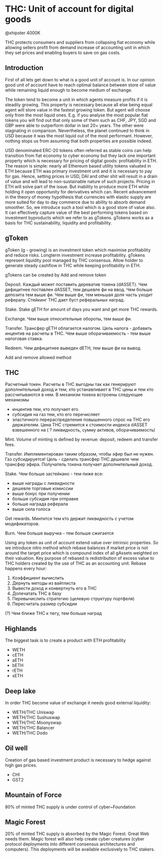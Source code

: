 
# THC: Unit of account for digital goods
@xhipster
4000K

THC protects consumers and suppliers from collapsing fiat economy while allowing sellers profit from demand increase of accounting unit in which they set prices and enabling buyers to save on gas costs.

## Introduction

First of all lets get down to what is a good unit of account is.
In our opinion good unit of account have to reach optimal balance between store of value while remaining liquid enough to become medium of exchange.

The token tend to become a unit in which agents measure profits if it is steadily growing. This property is necessary because all else being equal agent will store value in the fastest growing token. But agent will choose only from the most liquid ones. E.g. if you analyse the most popular fiat tokens you will find out that only some of them such as CHF, JPY, SGD and GBP were able to outperform dollar in last 20+ years. The other were stagnating in comparison. Nevertheless, the planet continued to think in USD because it was the most liquid out of the most performant. However, nothing stops us from assuming that both properties are possible indeed.

USD denominated ERC-20 tokens often referred as stable coins can help transition from fiat economy to cyber economy but they lack one important property which is necessary for pricing of digital goods: profitability in ETH. The reason is simple: nearly all Ethereum based utility tokens valuated in ETH because ETH was primary investment unit and it is necessary to pay for gas. Hence, setting prices in USD, DAI and other shit will result in a drain of value and will lead to non-sustainable nature of such projects. Pricing in ETH will solve part of the issue. But inability to produce more ETH while holding it open opportunity for derivatives which can. Recent advancement in the theory of money hypothesis that currencies with elastic supply are more suited for day to day commerce due to ability to absorb demand smoother. So, we introduce such a tool which is a good store of value also. It can effectively capture value of the best performing tokens based on investment byproducts which we refer to as gTokens. gTokens works as a basis for THC sustainability, liquidity and profitability.

## gToken

gToken (g - growing) is an investment token which maximise profitability and reduce risks. Longterm investment increase profitability. gTokens represent liquidity pool managed by THC consensus. Allow holder to generate steady cashflow in THC while keeping profitability in ETH.

gTokens can be created by Add and remove token

Deposit. Каждый может поставить дереватив токена (dASSET). Чем дефицитнее поставлен dASSET, тем дешевле фи на ввод. Чем больше депозита тем выше фи. Чем выше фи, тем меньшая доля часть уходит рефералу. Стейкинг THC дает буст реферальных наград.

Stake. Stake gETH for amount of days you want and get more THC rewards.

Exchange. Чем выше относительные обороты, тем выше фи.

Transfer. Трансфер gETH облагается налогом. Цель налога - добавить инцентив на расчеты в THC. Чем выше оборачиваемость - тем выше налоговая ставка.  

Redeem. Чем дефицитнее выведен dETH, тем выше фи на вывод

Add and remove allowed method

## THC

Расчетный токен. Расчеты в THC выгодны так как генерируют дополнительный доход и тем, кто устанавливает в THC цены и тем кто рассчитываются в нем. В механизм токена встроены следующие механизмы
- инцентив тем, кто получает его
- субсидия на газ тем, кто его перечисляет
- эластичного перераспределения повышенного спрос на THC его держателям. Цена THC стремится к стоимости индекса dASSET взвешенного на ( ? ликвидность, сумму активов, оборачиваемость)

Mint. Volume of minting is defined by revenue: deposit, redeem and transfer fees.

Transfer. Имплементирован таким образом, чтобы эфир был не нужен. Газ субсидируется! Цель - сделать трансфер THC дешевле чем трансфер эфира. Получатель токена получает дополнительный доход.

Stake. Чем больше застейкано - тем пиже все:
- выше награды с ликвидности
- дешевле торговые комиссии
- выше бонус при получении
- больше субсидия при отправке
- больше награда реферала
- выше сила голоса

Get rewards. Минтится тем кто держит ликвидность с учетом модификаторов.

Burn. Чем больше выручка - тем больше сжигается

Using any token as unit of account extend value over intrinsic properties. So we introduce nitro method which rebase balances if market price is not around the target price which is compound index of all gAssets weighted on their valuation. Key purpose of rebased  is redistribution of excess value to THC holders created by the use of THC as an accounting unit. Rebase happens every hour:

1. Коэффициент вычислить
2. Дернуть методы из вайтлиста
2. Вывести доход и конвертнуть его в THC
3. Допечатать THC в базу
4. Перевычислить стратегию (целевую структуру портфеля)
5. Пересчитать размер субсидии

(?) Чем ближе THC к пегу, тем больше наград

## Highlands

The biggest task is to create a product with ETH profitability

- WETH
- cETH
- aETH
- bETH
- rETH
- sETH

## Deep lake

In order THC become value of exchange it needs good external liquidity:

- WETH/THC Uniswap
- WETH/THC Sushuswap
- WETH/THC Moonyswap
- WETH/THC Balancer
- WETH/THC Dodo

## Oil well

Creation of gas based investment product is necessary to hedge against high gas prices.

- CHI
- GST2

## Mountain of Force

80% of minted THC supply is under control of cyber~Foundation

## Magic Forest

20% of minted THC supply is absorbed by the Magic Forest. Great Web needs them. Magic forest will also help create cyber creatures (cyber protocol deployments into different consensus architectures and computers). This deployments will be available exclusively to THC stakers.
